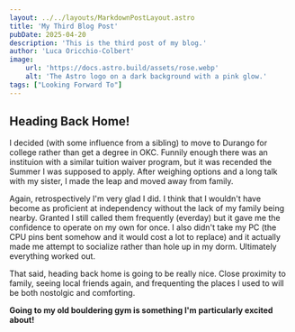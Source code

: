 ```yaml
---
layout: ../../layouts/MarkdownPostLayout.astro
title: 'My Third Blog Post'
pubDate: 2025-04-20
description: 'This is the third post of my blog.'
author: 'Luca Oricchio-Colbert'
image:
    url: 'https://docs.astro.build/assets/rose.webp'
    alt: 'The Astro logo on a dark background with a pink glow.'
tags: ["Looking Forward To"]
---
```

## Heading Back Home!

I decided (with some influence from a sibling) to move to Durango for college rather than get a degree in OKC. Funnily enough there was an instituion with a similar tuition waiver program, but it was recended the Summer I was supposed to apply. After weighing options and a long talk with my sister, I made the leap and moved away from family.

Again, retrospectively I'm very glad I did. I think that I wouldn't have become as proficient at independency without the lack of my family being nearby. Granted I still called them frequently (everday) but it gave me the confidence to operate on my own for once. I also didn't take my PC (the CPU pins bent somehow and it would cost a lot to replace) and it actually made me attempt to socialize rather than hole up in my dorm. Ultimately everything worked out.

That said, heading back home is going to be really nice. Close proximity to family, seeing local friends again, and frequenting the places I used to will be both nostolgic and comforting.

**Going to my old bouldering gym is something I'm particularly excited about!**